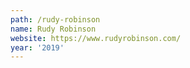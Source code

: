 ```yaml
---
path: /rudy-robinson
name: Rudy Robinson
website: https://www.rudyrobinson.com/
year: '2019'
---
```

